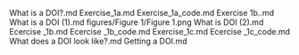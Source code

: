 What is a DOI?.md
Exercise_1a.md
Exercise_1a_code.md
Exercise 1b..md
What is a DOI (1).md
figures/Figure 1/Figure 1.png
What is DOI (2).md
Ecercise _1b.md
Ecercise _1b_code.md
Exercise_1c.md
Ecercise _1c_code.md
 What does a DOI look like?.md
Getting a DOI.md
